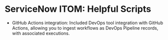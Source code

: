 # ServiceNow ITOM: Helpful Scripts
- GitHub Actions integration: Included DevOps tool integration with GitHub Actions, allowing you to ingest workflows as DevOps Pipeline records, with associated executions.
